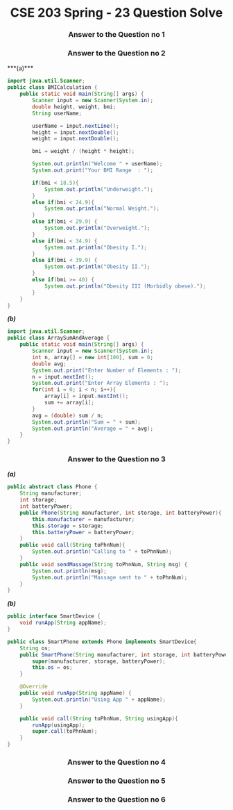 <h1 style="text-align:center;">CSE 203 Spring - 23 Question Solve</h1>

<h3 style="text-align:center;">Answer to the Question no 1</h3>  

<h3 style="text-align:center;">Answer to the Question no 2</h3>  
***(a)***   

```java
import java.util.Scanner;
public class BMICalculation {
    public static void main(String[] args) {
        Scanner input = new Scanner(System.in);
        double height, weight, bmi;
        String userName;

        userName = input.nextLine();
        height = input.nextDouble();
        weight = input.nextDouble();

        bmi = weight / (height * height);

        System.out.println("Welcome " + userName);
        System.out.print("Your BMI Range  : ");

        if(bmi < 18.5){
            System.out.println("Underweight.");
        }
        else if(bmi < 24.9){
            System.out.println("Normal Weight.");
        }
        else if(bmi < 29.9) {
            System.out.println("Overweight.");
        }
        else if(bmi < 34.9) {
            System.out.println("Obesity I.");
        }
        else if(bmi < 39.9) {
            System.out.println("Obesity II.");
        }
        else if(bmi >= 40) {
            System.out.println("Obesity III (Morbidly obese).");
        }
    }
}
```   

***(b)***    
```java
import java.util.Scanner;
public class ArraySumAndAverage {
    public static void main(String[] args) {
        Scanner input = new Scanner(System.in);
        int n, array[] = new int[100], sum = 0;
        double avg;
        System.out.print("Enter Number of Elements : ");
        n = input.nextInt();
        System.out.print("Enter Array Elements : ");
        for(int i = 0; i < n; i++){
            array[i] = input.nextInt();
            sum += array[i];
        }
        avg = (double) sum / n;
        System.out.println("Sum = " + sum);
        System.out.println("Average = " + avg);
    }
}
```

<h3 style="text-align:center;">Answer to the Question no 3</h3>  

***(a)***  
```java
public abstract class Phone {
    String manufacturer;
    int storage;
    int batteryPower;
    public Phone(String manufacturer, int storage, int batteryPower){
        this.manufacturer = manufacturer;
        this.storage = storage;
        this.batteryPower = batteryPower;
    }
    public void call(String toPhnNum){
        System.out.println("Calling to " + toPhnNum);
    }
    public void sendMassage(String toPhnNum, String msg) {
        System.out.println(msg);
        System.out.println("Massage sent to " + toPhnNum);
    }
}
```

***(b)***  
```java
public interface SmartDevice {
    void runApp(String appName);
}
```

```java
public class SmartPhone extends Phone implements SmartDevice{
    String os;
    public SmartPhone(String manufacturer, int storage, int batteryPower, String os) {
        super(manufacturer, storage, batteryPower);
        this.os = os;
    }

    @Override
    public void runApp(String appName) {
        System.out.println("Using App " + appName);
    }

    public void call(String toPhnNum, String usingApp){
        runApp(usingApp);
        super.call(toPhnNum);
    }
}

```


<h3 style="text-align:center;">Answer to the Question no 4</h3>  

<h3 style="text-align:center;">Answer to the Question no 5</h3>  

<h3 style="text-align:center;">Answer to the Question no 6</h3>  
